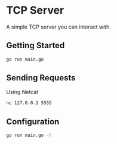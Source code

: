 # TCP Server

A simple TCP server you can interact with.

## Getting Started

```sh
go run main.go
```

## Sending Requests

Using Netcat

```sh
nc 127.0.0.1 5555
```

## Configuration

```sh
go run main.go -h
```